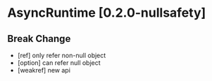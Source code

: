 # AsyncRuntime [0.2.0-nullsafety]

## Break Change
- [ref] only refer non-null object
- [option] can refer null object
- [weakref] new api